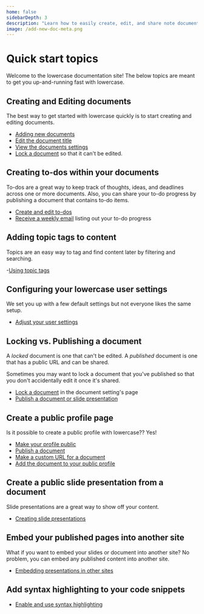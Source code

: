 ```yaml
---
home: false
sidebarDepth: 3
description: "Learn how to easily create, edit, and share note documents. Log in, write it down, and keep going!"
image: /add-new-doc-meta.png
---
```


# Quick start topics

Welcome to the lowercase documentation site! The below topics are meant to get you up-and-running fast with lowercase.

## Creating and Editing documents

The best way to get started with lowercase quickly is to start creating and editing documents.

- [Adding new documents](/guide/documents.html#add-a-new-document)
- [Edit the document title](/guide/documents.html#document-titles)
- [View the documents settings](/guide/documents.html#document-settings)
- [Lock a document](/guide/documents.html#lock-a-document-from-editing) so that it can't be edited.

## Creating to-dos within your documents

To-dos are a great way to keep track of thoughts, ideas, and deadlines across one or more documents. Also, you can share your to-do progress by publishing a document that contains to-do items.

- [Create and edit to-dos](/guide/to-dos.html#weekly-update-emails)
- [Receive a weekly email](/user/settings.html#weekly-to-do-update-emails) listing out your to-do progress

## Adding topic tags to content

Topics are an easy way to tag and find content later by filtering and searching.

-[Using topic tags](/guide/topic-tags.html#creating-topic-tags)

## Configuring your lowercase user settings

We set you up with a few default settings but not everyone likes the same setup.

- [Adjust your user settings](/user/settings.html#make-profile-public)

## Locking vs. Publishing a document

A _locked_ document is one that can't be edited. A _published_ document is one that has a public URL and can be shared.

Sometimes you may want to lock a document that you've published so that you don't accidentally edit it once it's shared.

- [Lock a document](/guide/documents.html#lock-a-document-from-editing) in the document setting's page
- [Publish a document or slide presentation](/guide/documents.html#publishing-a-document)

## Create a public profile page

Is it possible to create a public profile with lowercase?? Yes!

- [Make your profile public](/user/profile.html)
- [Publish a document](/guide/documents.html#publishing-a-document)
- [Make a custom URL for a document](/publishing/documents.html#custom-urls)
- [Add the document to your public profile](/guide/documents.html#add-document-to-public-profile)

## Create a public slide presentation from a document

Slide presentations are a great way to show off your content.

- [Creating slide presentations](/guide/slides.html#adding-slides)

## Embed your published pages into another site

What if you want to embed your slides or document into another site? No problem, you can embed any published content into another site.

- [Embedding presentations in other sites](/guide/slides.html#embedding-presentations-in-other-sites)

## Add syntax highlighting to your code snippets

- [Enable and use syntax highlighting](/guide/code.html#code-syntax-highlighting)

